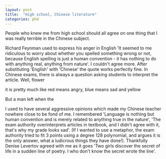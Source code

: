 ```yaml
---
layout: post
title:  "High school, Chinese literature"
categories: phd
---
```


People who knew me from high school should all agree on one thing that I was really terrible in the Chinese subject. 

Richard Feynman used to express his anger in English 'It seemed to me ridiculous to worry about whether you spelled something wrong or not, because English spelling is just a human convention - it has nothing to do with anything real, anything from nature'. I couldn't agree more. After substituting 'English' with 'Chinese' the quote works perfectly fine. In Chinese exams, there is always a question asking students to interpret the article. Well, flower



it is pretty much like red means angry, blue means sad and yellow 

But a man left when the 


I used to have several aggressive opinions which made my Chinese teacher nowhere close to be fond of me. I remembered 'Language is nothing but human convention and is merely related to anything true in the nature', 'The exam authority overinterprets articles in textbook, and I didn't agree with it, that's why my grade looks sad'. (If I wanted to use a metaphor, the exam authority tried to fit 3 points using a degree 128 polynomial, and argues it is the only answer, what a ludicrous things they have done!). Thankfully Denise Levertov agreed with me as it goes 'Two girls discover the secret of life in a sudden line of poetry. I who don't know the secret wrote the line'.
